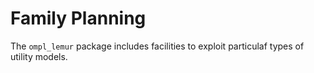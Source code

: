 Family Planning
===============

The `ompl_lemur` package includes facilities to exploit particulaf types of utility models.
